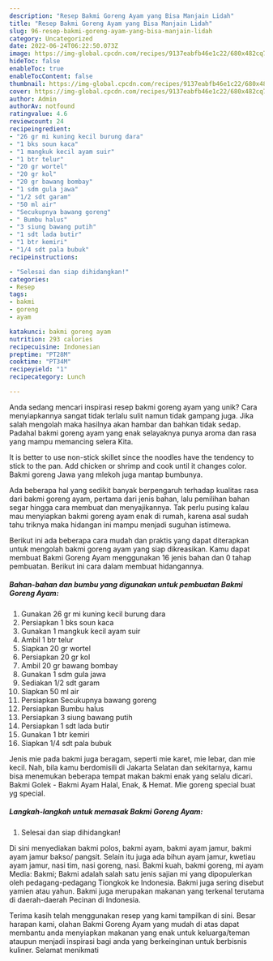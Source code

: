 ```yaml
---
description: "Resep Bakmi Goreng Ayam yang Bisa Manjain Lidah"
title: "Resep Bakmi Goreng Ayam yang Bisa Manjain Lidah"
slug: 96-resep-bakmi-goreng-ayam-yang-bisa-manjain-lidah
category: Uncategorized
date: 2022-06-24T06:22:50.073Z
image: https://img-global.cpcdn.com/recipes/9137eabfb46e1c22/680x482cq70/bakmi-goreng-ayam-foto-resep-utama.jpg
hideToc: false
enableToc: true
enableTocContent: false
thumbnail: https://img-global.cpcdn.com/recipes/9137eabfb46e1c22/680x482cq70/bakmi-goreng-ayam-foto-resep-utama.jpg
cover: https://img-global.cpcdn.com/recipes/9137eabfb46e1c22/680x482cq70/bakmi-goreng-ayam-foto-resep-utama.jpg
author: Admin
authorAv: notfound
ratingvalue: 4.6
reviewcount: 24
recipeingredient:
- "26 gr mi kuning kecil burung dara"
- "1 bks soun kaca"
- "1 mangkuk kecil ayam suir"
- "1 btr telur"
- "20 gr wortel"
- "20 gr kol"
- "20 gr bawang bombay"
- "1 sdm gula jawa"
- "1/2 sdt garam"
- "50 ml air"
- "Secukupnya bawang goreng"
- " Bumbu halus"
- "3 siung bawang putih"
- "1 sdt lada butir"
- "1 btr kemiri"
- "1/4 sdt pala bubuk"
recipeinstructions:

- "Selesai dan siap dihidangkan!"
categories:
- Resep
tags:
- bakmi
- goreng
- ayam

katakunci: bakmi goreng ayam 
nutrition: 293 calories
recipecuisine: Indonesian
preptime: "PT28M"
cooktime: "PT34M"
recipeyield: "1"
recipecategory: Lunch

---
```





Anda sedang mencari inspirasi resep bakmi goreng ayam yang unik? Cara menyiapkannya sangat tidak terlalu sulit namun tidak gampang juga. Jika salah mengolah maka hasilnya akan hambar dan bahkan tidak sedap. Padahal bakmi goreng ayam yang enak selayaknya punya aroma dan rasa yang mampu memancing selera Kita.





It is better to use non-stick skillet since the noodles have the tendency to stick to the pan. Add chicken or shrimp and cook until it changes color. Bakmi goreng Jawa yang mlekoh juga mantap bumbunya.

Ada beberapa hal yang sedikit banyak berpengaruh terhadap kualitas rasa dari bakmi goreng ayam, pertama dari jenis bahan, lalu pemilihan bahan segar hingga cara membuat dan menyajikannya. Tak perlu pusing kalau mau menyiapkan bakmi goreng ayam enak di rumah, karena asal sudah tahu triknya maka hidangan ini mampu menjadi suguhan istimewa.






Berikut ini ada beberapa cara mudah dan praktis yang dapat diterapkan untuk mengolah bakmi goreng ayam yang siap dikreasikan. Kamu dapat membuat Bakmi Goreng Ayam menggunakan 16 jenis bahan dan 0 tahap pembuatan. Berikut ini cara dalam membuat hidangannya.

<!--inarticleads1-->

##### Bahan-bahan dan bumbu yang digunakan untuk pembuatan Bakmi Goreng Ayam:

1. Gunakan 26 gr mi kuning kecil burung dara
1. Persiapkan 1 bks soun kaca
1. Gunakan 1 mangkuk kecil ayam suir
1. Ambil 1 btr telur
1. Siapkan 20 gr wortel
1. Persiapkan 20 gr kol
1. Ambil 20 gr bawang bombay
1. Gunakan 1 sdm gula jawa
1. Sediakan 1/2 sdt garam
1. Siapkan 50 ml air
1. Persiapkan Secukupnya bawang goreng
1. Persiapkan  Bumbu halus
1. Persiapkan 3 siung bawang putih
1. Persiapkan 1 sdt lada butir
1. Gunakan 1 btr kemiri
1. Siapkan 1/4 sdt pala bubuk


Jenis mie pada bakmi juga beragam, seperti mie karet, mie lebar, dan mie kecil. Nah, bila kamu berdomisili di Jakarta Selatan dan sekitarnya, kamu bisa menemukan beberapa tempat makan bakmi enak yang selalu dicari. Bakmi Golek - Bakmi Ayam Halal, Enak, &amp; Hemat. Mie goreng special buat yg special. 

<!--inarticleads2-->

##### Langkah-langkah untuk memasak Bakmi Goreng Ayam:


1. Selesai dan siap dihidangkan!

Di sini menyediakan bakmi polos, bakmi ayam, bakmi ayam jamur, bakmi ayam jamur bakso/ pangsit. Selain itu juga ada bihun ayam jamur, kwetiau ayam jamur, nasi tim, nasi goreng, nasi. Bakmi kuah, bakmi goreng, mi ayam Media: Bakmi; Bakmi adalah salah satu jenis sajian mi yang dipopulerkan oleh pedagang-pedagang Tiongkok ke Indonesia. Bakmi juga sering disebut yamien atau yahun. Bakmi juga merupakan makanan yang terkenal terutama di daerah-daerah Pecinan di Indonesia. 

Terima kasih telah menggunakan resep yang kami tampilkan di sini. Besar harapan kami, olahan Bakmi Goreng Ayam yang mudah di atas dapat membantu anda menyiapkan makanan yang enak untuk keluarga/teman ataupun menjadi inspirasi bagi anda yang berkeinginan untuk berbisnis kuliner. Selamat menikmati
